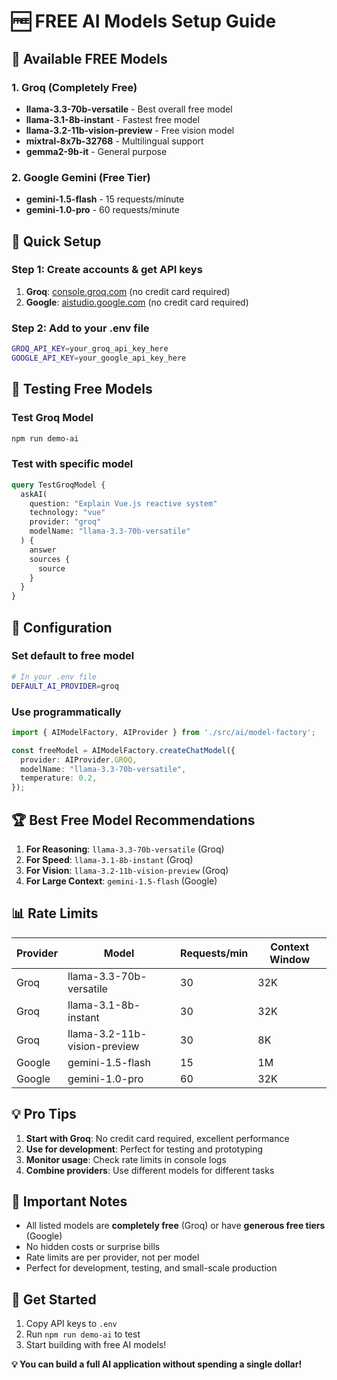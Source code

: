 # 🆓 FREE AI Models Setup Guide

## 🎯 Available FREE Models

### 1. **Groq** (Completely Free)
- **llama-3.3-70b-versatile** - Best overall free model
- **llama-3.1-8b-instant** - Fastest free model
- **llama-3.2-11b-vision-preview** - Free vision model
- **mixtral-8x7b-32768** - Multilingual support
- **gemma2-9b-it** - General purpose

### 2. **Google Gemini** (Free Tier)
- **gemini-1.5-flash** - 15 requests/minute
- **gemini-1.0-pro** - 60 requests/minute

## 🚀 Quick Setup

### Step 1: Create accounts & get API keys
1. **Groq**: [console.groq.com](https://console.groq.com) (no credit card required)
2. **Google**: [aistudio.google.com](https://aistudio.google.com) (no credit card required)

### Step 2: Add to your .env file
```bash
GROQ_API_KEY=your_groq_api_key_here
GOOGLE_API_KEY=your_google_api_key_here
```

## 🧪 Testing Free Models

### Test Groq Model
```bash
npm run demo-ai
```

### Test with specific model
```graphql
query TestGroqModel {
  askAI(
    question: "Explain Vue.js reactive system"
    technology: "vue"
    provider: "groq"
    modelName: "llama-3.3-70b-versatile"
  ) {
    answer
    sources {
      source
    }
  }
}
```

## 🔧 Configuration

### Set default to free model
```bash
# In your .env file
DEFAULT_AI_PROVIDER=groq
```

### Use programmatically
```typescript
import { AIModelFactory, AIProvider } from './src/ai/model-factory';

const freeModel = AIModelFactory.createChatModel({
  provider: AIProvider.GROQ,
  modelName: "llama-3.3-70b-versatile",
  temperature: 0.2,
});
```

## 🏆 Best Free Model Recommendations

1. **For Reasoning**: `llama-3.3-70b-versatile` (Groq)
2. **For Speed**: `llama-3.1-8b-instant` (Groq)
3. **For Vision**: `llama-3.2-11b-vision-preview` (Groq)
4. **For Large Context**: `gemini-1.5-flash` (Google)

## 📊 Rate Limits

| Provider | Model | Requests/min | Context Window |
|----------|-------|--------------|----------------|
| Groq | llama-3.3-70b-versatile | 30 | 32K |
| Groq | llama-3.1-8b-instant | 30 | 32K |
| Groq | llama-3.2-11b-vision-preview | 30 | 8K |
| Google | gemini-1.5-flash | 15 | 1M |
| Google | gemini-1.0-pro | 60 | 32K |

## 💡 Pro Tips

1. **Start with Groq**: No credit card required, excellent performance
2. **Use for development**: Perfect for testing and prototyping
3. **Monitor usage**: Check rate limits in console logs
4. **Combine providers**: Use different models for different tasks

## 🚨 Important Notes

- All listed models are **completely free** (Groq) or have **generous free tiers** (Google)
- No hidden costs or surprise bills
- Rate limits are per provider, not per model
- Perfect for development, testing, and small-scale production

## 🎉 Get Started

1. Copy API keys to `.env`
2. Run `npm run demo-ai` to test
3. Start building with free AI models!

**💡 You can build a full AI application without spending a single dollar!** 